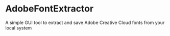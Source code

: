 # AdobeFontExtractor
A simple GUI tool to extract and save Adobe Creative Cloud fonts from your local system
